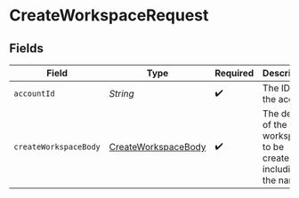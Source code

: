 # CreateWorkspaceRequest


## Fields

| Field                                                                 | Type                                                                  | Required                                                              | Description                                                           |
| --------------------------------------------------------------------- | --------------------------------------------------------------------- | --------------------------------------------------------------------- | --------------------------------------------------------------------- |
| `accountId`                                                           | *String*                                                              | :heavy_check_mark:                                                    | The ID of the account                                                 |
| `createWorkspaceBody`                                                 | [CreateWorkspaceBody](../../models/components/CreateWorkspaceBody.md) | :heavy_check_mark:                                                    | The details of the workspace to be created including the name         |